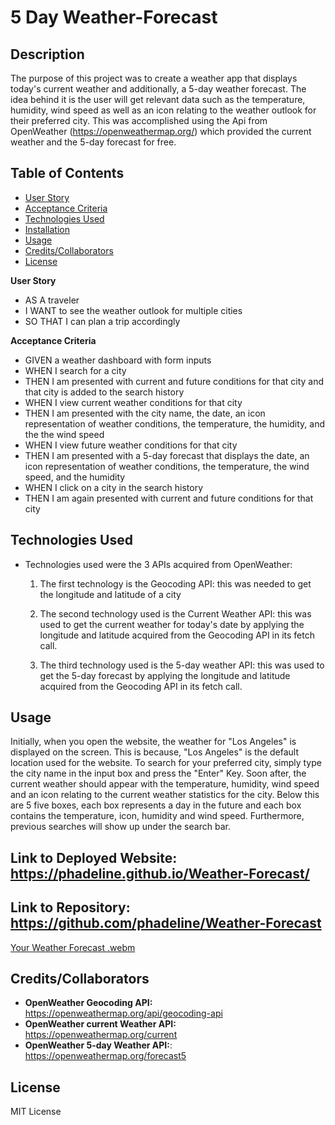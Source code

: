 # 5 Day Weather-Forecast

## Description

The purpose of this project was to create a weather app that displays today's current weather and additionally, a 5-day weather forecast. The idea behind it is the user will get relevant data such as the temperature, humidity, wind speed as well as an icon relating to the weather outlook for their preferred city. This was accomplished using the Api from OpenWeather (https://openweathermap.org/) which provided the current weather and the 5-day forecast for free.

## Table of Contents

- [User Story](#Userstory)
- [Acceptance Criteria](#Acceptancecriteria)
- [Technologies Used](#Technologies)
- [Installation](#Installation)
- [Usage](#usage)
- [Credits/Collaborators](#credits/collaborators)
- [License](#license)

**User Story**

- AS A traveler
- I WANT to see the weather outlook for multiple cities
- SO THAT I can plan a trip accordingly

**Acceptance Criteria**

- GIVEN a weather dashboard with form inputs
- WHEN I search for a city
- THEN I am presented with current and future conditions for that city and that city is added to the search history
- WHEN I view current weather conditions for that city
- THEN I am presented with the city name, the date, an icon representation of weather conditions, the temperature, the humidity, and the the wind speed
- WHEN I view future weather conditions for that city
- THEN I am presented with a 5-day forecast that displays the date, an icon representation of weather conditions, the temperature, the wind speed, and the humidity
- WHEN I click on a city in the search history
- THEN I am again presented with current and future conditions for that city

## Technologies Used

- Technologies used were the 3 APIs acquired from OpenWeather:

  1. The first technology is the Geocoding API: this was needed to get the longitude and latitude of a city

  2. The second technology used is the Current Weather API: this was used to get the current weather for today's date by applying the longitude and latitude acquired from the Geocoding API in its fetch call.

  3. The third technology used is the 5-day weather API: this was used to get the 5-day forecast by applying the longitude and latitude acquired from the Geocoding API in its fetch call.

## Usage

Initially, when you open the website, the weather for "Los Angeles" is displayed on the screen. This is because, "Los Angeles" is the default location used for the website. To search for your preferred city, simply type the city name in the input box and press the "Enter" Key. Soon after, the current weather should appear with the temperature, humidity, wind speed and an icon relating to the current weather statistics for the city. Below this are 5 five boxes, each box represents a day in the future and each box contains the temperature, icon, humidity and wind speed. Furthermore, previous searches will show up under the search bar.

## Link to Deployed Website: https://phadeline.github.io/Weather-Forecast/
## Link to Repository: https://github.com/phadeline/Weather-Forecast

[Your Weather Forecast .webm](https://user-images.githubusercontent.com/112015433/206255464-8f052ef0-de12-46dc-a25b-09ca9ff2ec08.webm)


## Credits/Collaborators

- **OpenWeather Geocoding API:** https://openweathermap.org/api/geocoding-api
- **OpenWeather current Weather API:** https://openweathermap.org/current
- **OpenWeather 5-day Weather API:**: https://openweathermap.org/forecast5

## License

MIT License
